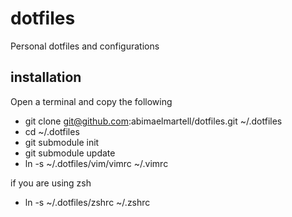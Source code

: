 dotfiles
========

Personal dotfiles and configurations

installation
------------
Open a terminal and copy the following
* git clone git@github.com:abimaelmartell/dotfiles.git ~/.dotfiles
* cd ~/.dotfiles
* git submodule init
* git submodule update
* ln -s ~/.dotfiles/vim/vimrc ~/.vimrc

if you are using zsh
* ln -s ~/.dotfiles/zshrc ~/.zshrc
